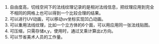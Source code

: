 1. 自由度高，切线空间下的法线纹理记录的是相对法线信息，把纹理应用到完全不相同的网格上也可以得到一个比较合理的结果。
2. 可以进行UV动画，可以移动uv坐标实现凹凸动画。
3. 可以重用法线纹理，比如一个立方体的6个面，可以用应用同一张法线贴图。
4. 可压缩，只需存储x,y，使用时，通过叉乘计算出z方向。
5. 可以节省美术人员的工作量。